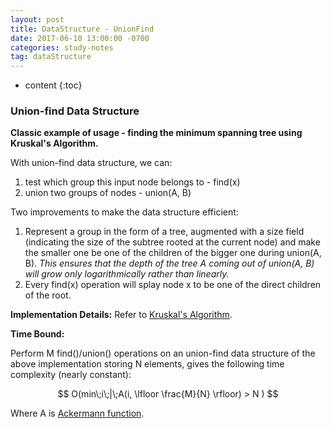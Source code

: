 ```yaml
---
layout: post
title: DataStructure - UnionFind
date: 2017-06-10 13:00:00 -0700
categories: study-notes
tag: dataStructure
---
```

* content
{:toc}



### Union-find Data Structure

__Classic example of usage - finding the minimum spanning tree using Kruskal's Algorithm.__  

With union-find data structure, we can:  
1. test which group this input node belongs to - find(x)
2. union two groups of nodes - union(A, B)

Two improvements to make the data structure efficient:  
1. Represent a group in the form of a tree, augmented with a size field (indicating the size of the subtree rooted at the current node) and make the smaller one be one of the children of the bigger one during union(A, B). _This ensures that the depth of the tree A coming out of union(A, B) will grow only logarithmically rather than linearly._
2. Every find(x) operation will splay node x to be one of the direct children of the root.

__Implementation Details:__
Refer to [Kruskal's Algorithm](https://zangshayang1.github.io/study-notes/2017/02/08/greedy-algorithm/#minimum-spanning-tree---prims-algorithm-and-kruskals-algorithm).

__Time Bound:__  

Perform M find()/union() operations on an union-find data structure of the above implementation storing N elements, gives the following time complexity (nearly constant):  

$$ O(min\;i\;|\;A(i, \lfloor \frac{M}{N} \rfloor) > N ) $$

Where A is [Ackermann function](https://en.wikipedia.org/wiki/Ackermann_function).  
